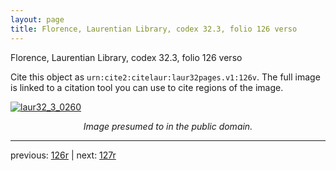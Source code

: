 ```yaml
---
layout: page
title: Florence, Laurentian Library, codex 32.3, folio 126 verso
---
```


Florence, Laurentian Library, codex 32.3, folio 126 verso

Cite this object as `urn:cite2:citelaur:laur32pages.v1:126v`.  The full image is linked to a citation tool you can use to cite regions of the image.

[![laur32_3_0260](http://www.homermultitext.org/iipsrv?IIIF=/project/homer/pyramidal/deepzoom/citelaur/laur32imgs/v1/laur32_3_0260.tif/full/800,/0/default.jpg)](http://www.homermultitext.org/ict2/?urn=urn:cite2:citelaur:laur32imgs.v1:laur32_3_0260) 

<p style="text-align: center; font-style: italic;">Image presumed to in the public domain.</p>

---

previous: [126r](../126r/) | next: [127r](../127r/)